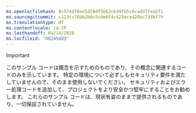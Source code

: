 ```yaml
---
ms.openlocfilehash: 0c974df0ee5d28df5b62cb49fb5c6cadd7fea2fc
ms.sourcegitcommit: c123cc76bb2b6c5cde6f4c425ece420ac733bf70
ms.translationtype: HT
ms.contentlocale: ja-JP
ms.lasthandoff: 04/14/2020
ms.locfileid: "68245603"
---
```

> [!IMPORTANT]
> このサンプル コードは概念を示すためのものであり、その概念に関連するコードのみを示しています。 特定の環境について必ずしもセキュリティ要件を満たしていませんので、そのまま使用しないでください。 セキュリティおよびエラー処理コードを追加して、プロジェクトをより安全かつ堅牢にすることをお勧めします。 これらのサンプル コードは、現状有姿のままで提供されるものであり、一切保証されていません。
